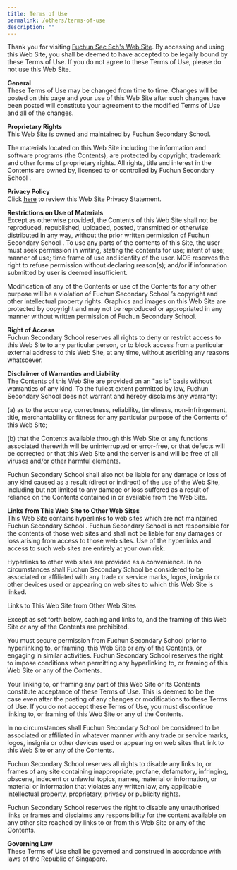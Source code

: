 ```yaml
---
title: Terms of Use
permalink: /others/terms-of-use
description: ""
---
```


<p>Thank you for visiting&nbsp;<a href="http://www.fuchunsec.moe.edu.sg/" target=""><u>Fuchun Sec Sch's Web Site</u></a>. By accessing and using this Web Site, you shall be deemed to have accepted to be legally bound by these Terms of Use. If you do not agree to these Terms of Use, please do not use this Web Site.</p>
<p><strong>General<br /></strong>These Terms of Use may be changed from time to time. Changes will be posted on this page and your use of this Web Site after such changes have been posted will constitute your agreement to the modified Terms of Use and all of the changes.</p>
<p><strong>Proprietary Rights<br /></strong>This Web Site is owned and maintained by Fuchun Secondary School.</p>
<p>The materials located on this Web Site including the information and software programs (the Contents), are protected by copyright, trademark and other forms of proprietary rights. All rights, title and interest in the Contents are owned by, licensed to or controlled by Fuchun Secondary School .</p>
<p><strong>Privacy Policy<br /></strong>Click&nbsp;<a href="/others/privacy-policy" target=""><u>here</u></a>&nbsp;to review this Web Site Privacy Statement.</p>
<p><strong>Restrictions on Use of Materials<br /></strong>Except as otherwise provided, the Contents of this Web Site shall not be reproduced, republished, uploaded, posted, transmitted or otherwise distributed in any way, without the prior written permission of Fuchun Secondary School . To use any parts of the contents of this Site, the user must seek permission in writing, stating the contents for use; intent of use; manner of use; time frame of use and identity of the user. MOE reserves the right to refuse permission without declaring reason(s); and/or if information submitted by user is deemed insufficient.</p>
<p>Modification of any of the Contents or use of the Contents for any other purpose will be a violation of Fuchun Secondary School &rsquo;s copyright and other intellectual property rights. Graphics and images on this Web Site are protected by copyright and may not be reproduced or appropriated in any manner without written permission of Fuchun Secondary School.</p>
<p><strong>Right of Access<br /></strong>Fuchun Secondary School reserves all rights to deny or restrict access to this Web Site to any particular person, or to block access from a particular external address to this Web Site, at any time, without ascribing any reasons whatsoever.</p>
<p><strong>Disclaimer of Warranties and Liability<br /></strong>The Contents of this Web Site are provided on an "as is" basis without warranties of any kind. To the fullest extent permitted by law, Fuchun Secondary School does not warrant and hereby disclaims any warranty:</p>
<p>(a) as to the accuracy, correctness, reliability, timeliness, non-infringement, title, merchantability or fitness for any particular purpose of the Contents of this Web Site;</p>
<p>(b) that the Contents available through this Web Site or any functions associated therewith will be uninterrupted or error-free, or that defects will be corrected or that this Web Site and the server is and will be free of all viruses and/or other harmful elements.</p>
<p>Fuchun Secondary School shall also not be liable for any damage or loss of any kind caused as a result (direct or indirect) of the use of the Web Site, including but not limited to any damage or loss suffered as a result of reliance on the Contents contained in or available from the Web Site.</p>
<p><strong>Links from This Web Site to Other Web Sites<br /></strong>This Web Site contains hyperlinks to web sites which are not maintained Fuchun Secondary School . Fuchun Secondary School is not responsible for the contents of those web sites and shall not be liable for any damages or loss arising from access to those web sites. Use of the hyperlinks and access to such web sites are entirely at your own risk.</p>
<p>Hyperlinks to other web sites are provided as a convenience. In no circumstances shall Fuchun Secondary School be considered to be associated or affiliated with any trade or service marks, logos, insignia or other devices used or appearing on web sites to which this Web Site is linked.</p>
<p>Links to This Web Site from Other Web Sites</p>
<p>Except as set forth below, caching and links to, and the framing of this Web Site or any of the Contents are prohibited.</p>
<p>You must secure permission from Fuchun Secondary School prior to hyperlinking to, or framing, this Web Site or any of the Contents, or engaging in similar activities. Fuchun Secondary School reserves the right to impose conditions when permitting any hyperlinking to, or framing of this Web Site or any of the Contents.</p>
<p>Your linking to, or framing any part of this Web Site or its Contents constitute acceptance of these Terms of Use. This is deemed to be the case even after the posting of any changes or modifications to these Terms of Use. If you do not accept these Terms of Use, you must discontinue linking to, or framing of this Web Site or any of the Contents.</p>
<p>In no circumstances shall Fuchun Secondary School be considered to be associated or affiliated in whatever manner with any trade or service marks, logos, insignia or other devices used or appearing on web sites that link to this Web Site or any of the Contents.</p>
<p>Fuchun Secondary School reserves all rights to disable any links to, or frames of any site containing inappropriate, profane, defamatory, infringing, obscene, indecent or unlawful topics, names, material or information, or material or information that violates any written law, any applicable intellectual property, proprietary, privacy or publicity rights.</p>
<p>Fuchun Secondary School reserves the right to disable any unauthorised links or frames and disclaims any responsibility for the content available on any other site reached by links to or from this Web Site or any of the Contents.</p>
<p><strong>Governing Law<br /></strong>These Terms of Use shall be governed and construed in accordance with laws of the Republic of Singapore.</p>